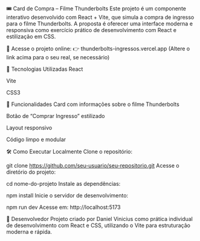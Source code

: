 🎟️ Card de Compra – Filme Thunderbolts
Este projeto é um componente interativo desenvolvido com React + Vite, que simula a compra de ingresso para o filme Thunderbolts. A proposta é oferecer uma interface moderna e responsiva como exercício prático de desenvolvimento com React e estilização em CSS.

🔗 Acesse o projeto online:
👉 thunderbolts-ingressos.vercel.app
(Altere o link acima para o seu real, se necessário)

🚀 Tecnologias Utilizadas
React

Vite

CSS3

📌 Funcionalidades
Card com informações sobre o filme Thunderbolts

Botão de “Comprar Ingresso” estilizado

Layout responsivo

Código limpo e modular

🛠️ Como Executar Localmente
Clone o repositório:

git clone https://github.com/seu-usuario/seu-repositorio.git
Acesse o diretório do projeto:

cd nome-do-projeto
Instale as dependências:

npm install
Inicie o servidor de desenvolvimento:

npm run dev
Acesse em:
http://localhost:5173

👤 Desenvolvedor
Projeto criado por Daniel Vinicius como prática individual de desenvolvimento com React e CSS, utilizando o Vite para estruturação moderna e rápida.
